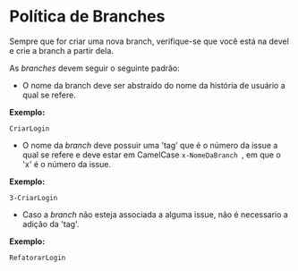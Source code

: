 # Política de Branches

Sempre que for criar uma nova branch, verifique-se que você está na devel e crie a branch a partir dela.

As _branches_ devem seguir o seguinte padrão:

* O nome da branch deve ser abstraído do nome da história de usuário a qual se refere.

<b>Exemplo:</b>

```
CriarLogin
```

* O nome da _branch_ deve possuir uma 'tag' que é o número da issue a qual se refere e deve estar em CamelCase ```x-NomeDaBranch ```, em que o 'x' é o número da issue.

<b>Exemplo:</b>

```
3-CriarLogin
```

* Caso a _branch_ não esteja associada a alguma issue, não é necessario a adição da 'tag'.

<b>Exemplo:</b>

```
RefatorarLogin
```
